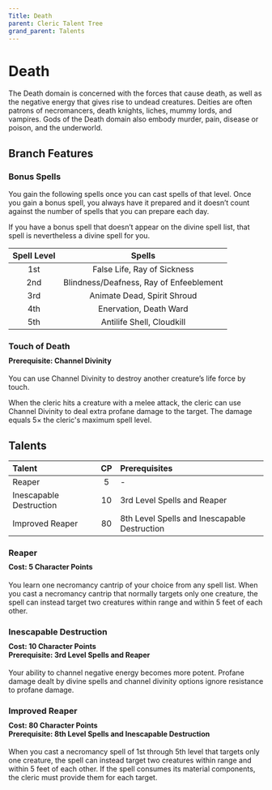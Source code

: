 ```yaml
---
Title: Death
parent: Cleric Talent Tree
grand_parent: Talents
---
```

 
# Death
The Death domain is concerned with the forces that cause death, as well as the negative energy that gives rise to undead creatures. Deities are often patrons of necromancers, death knights, liches, mummy lords, and vampires. Gods of the Death domain also embody murder, pain, disease or poison, and the underworld.

## Branch Features
 
### Bonus Spells
You gain the following spells once you can cast spells of that level. Once you gain a bonus spell, you always have it prepared and it doesn’t count against the number of spells that you can prepare each day.
 
If you have a bonus spell that doesn’t appear on the divine spell list, that spell is nevertheless a divine spell for you.
 
| Spell Level | Spells |
|:-----------:|:------:|
| 1st | False Life, Ray of Sickness |
| 2nd | Blindness/Deafness, Ray of Enfeeblement | 
| 3rd | Animate Dead, Spirit Shroud | 
| 4th | Enervation, Death Ward | 
| 5th | Antilife Shell, Cloudkill | 

### Touch of Death

<div style="margin-top:-10px;"></div>
 
#### **Prerequisite:** Channel Divinity
You can use Channel Divinity to destroy another creature’s life force by touch.

When the cleric hits a creature with a melee attack, the cleric can use Channel Divinity to deal extra profane damage to the target. The damage equals 5× the cleric's maximum spell level.

## Talents
 
| Talent | CP | Prerequisites |
|:-------|:--:|:--------------|
| Reaper                  | 5  | - |  
| Inescapable Destruction | 10 | 3rd Level Spells and Reaper  |  
| Improved Reaper         | 80 | 8th Level Spells and Inescapable Destruction |  

### Reaper
 
<div style="margin-top:-10px;"></div>
 
#### **Cost:** 5 Character Points
You learn one necromancy cantrip of your choice from any spell list. When you cast a necromancy cantrip that normally targets only one creature, the spell can instead target two creatures within range and within 5 feet of each other.

### Inescapable Destruction
 
<div style="margin-top:-10px;"></div>
 
#### **Cost:** 10 Character Points<br>**Prerequisite:** 3rd Level Spells and Reaper
Your ability to channel negative energy becomes more potent. Profane damage dealt by divine spells and channel divinity options ignore resistance to profane damage.

### Improved Reaper
 
<div style="margin-top:-10px;"></div>
 
#### **Cost:** 80 Character Points<br>**Prerequisite:** 8th Level Spells and Inescapable Destruction
When you cast a necromancy spell of 1st through 5th level that targets only one creature, the spell can instead target two creatures within range and within 5 feet of each other. If the spell consumes its material components, the cleric must provide them for each target.
